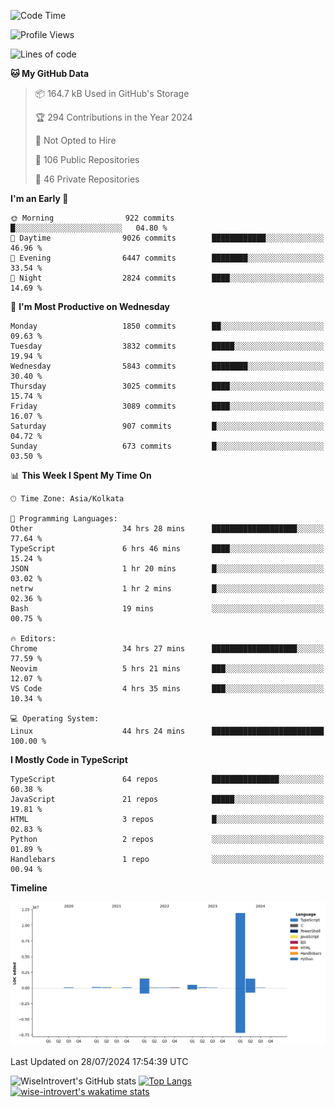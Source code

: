 <!--START_SECTION:waka-->
![Code Time](http://img.shields.io/badge/Code%20Time-1%2C985%20hrs%2032%20mins-blue)

![Profile Views](http://img.shields.io/badge/Profile%20Views-3-blue)

![Lines of code](https://img.shields.io/badge/From%20Hello%20World%20I%27ve%20Written-16.2%20million%20lines%20of%20code-blue)

**🐱 My GitHub Data** 

> 📦 164.7 kB Used in GitHub's Storage 
 > 
> 🏆 294 Contributions in the Year 2024
 > 
> 🚫 Not Opted to Hire
 > 
> 📜 106 Public Repositories 
 > 
> 🔑 46 Private Repositories 
 > 
**I'm an Early 🐤** 

```text
🌞 Morning                922 commits         █░░░░░░░░░░░░░░░░░░░░░░░░   04.80 % 
🌆 Daytime                9026 commits        ████████████░░░░░░░░░░░░░   46.96 % 
🌃 Evening                6447 commits        ████████░░░░░░░░░░░░░░░░░   33.54 % 
🌙 Night                  2824 commits        ████░░░░░░░░░░░░░░░░░░░░░   14.69 % 
```
📅 **I'm Most Productive on Wednesday** 

```text
Monday                   1850 commits        ██░░░░░░░░░░░░░░░░░░░░░░░   09.63 % 
Tuesday                  3832 commits        █████░░░░░░░░░░░░░░░░░░░░   19.94 % 
Wednesday                5843 commits        ████████░░░░░░░░░░░░░░░░░   30.40 % 
Thursday                 3025 commits        ████░░░░░░░░░░░░░░░░░░░░░   15.74 % 
Friday                   3089 commits        ████░░░░░░░░░░░░░░░░░░░░░   16.07 % 
Saturday                 907 commits         █░░░░░░░░░░░░░░░░░░░░░░░░   04.72 % 
Sunday                   673 commits         █░░░░░░░░░░░░░░░░░░░░░░░░   03.50 % 
```


📊 **This Week I Spent My Time On** 

```text
🕑︎ Time Zone: Asia/Kolkata

💬 Programming Languages: 
Other                    34 hrs 28 mins      ███████████████████░░░░░░   77.64 % 
TypeScript               6 hrs 46 mins       ████░░░░░░░░░░░░░░░░░░░░░   15.24 % 
JSON                     1 hr 20 mins        █░░░░░░░░░░░░░░░░░░░░░░░░   03.02 % 
netrw                    1 hr 2 mins         █░░░░░░░░░░░░░░░░░░░░░░░░   02.36 % 
Bash                     19 mins             ░░░░░░░░░░░░░░░░░░░░░░░░░   00.75 % 

🔥 Editors: 
Chrome                   34 hrs 27 mins      ███████████████████░░░░░░   77.59 % 
Neovim                   5 hrs 21 mins       ███░░░░░░░░░░░░░░░░░░░░░░   12.07 % 
VS Code                  4 hrs 35 mins       ███░░░░░░░░░░░░░░░░░░░░░░   10.34 % 

💻 Operating System: 
Linux                    44 hrs 24 mins      █████████████████████████   100.00 % 
```

**I Mostly Code in TypeScript** 

```text
TypeScript               64 repos            ███████████████░░░░░░░░░░   60.38 % 
JavaScript               21 repos            █████░░░░░░░░░░░░░░░░░░░░   19.81 % 
HTML                     3 repos             █░░░░░░░░░░░░░░░░░░░░░░░░   02.83 % 
Python                   2 repos             ░░░░░░░░░░░░░░░░░░░░░░░░░   01.89 % 
Handlebars               1 repo              ░░░░░░░░░░░░░░░░░░░░░░░░░   00.94 % 
```



**Timeline**

![Lines of Code chart](https://raw.githubusercontent.com/wise-introvert/wise-introvert/master/assets/bar_graph.png)


 Last Updated on 28/07/2024 17:54:39 UTC
<!--END_SECTION:waka-->

![WiseIntrovert's GitHub stats](https://github-readme-stats.vercel.app/api?username=wise-introvert&count_private=true&show_icons=true)
[![Top Langs](https://github-readme-stats.vercel.app/api/top-langs/?username=wise-introvert&langs_count=10)](https://github.com/anuraghazra/github-readme-stats)
[![wise-introvert's wakatime stats](https://github-readme-stats.vercel.app/api/wakatime?username=wiseintrovert)](https://github.com/anuraghazra/github-readme-stats)
